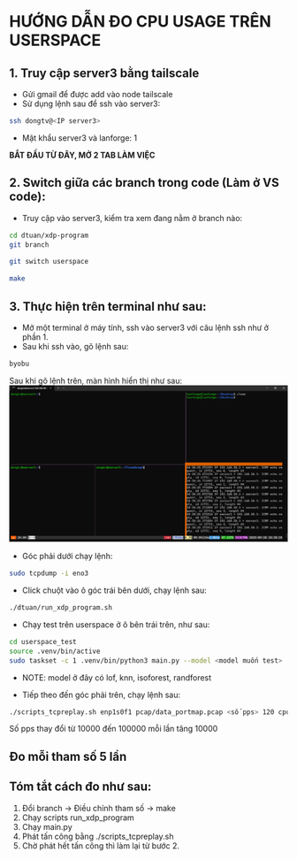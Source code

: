 # HƯỚNG DẪN ĐO CPU USAGE TRÊN USERSPACE

## 1. Truy cập server3 bằng tailscale
- Gửi gmail để được add vào node tailscale
- Sử dụng lệnh sau để ssh vào server3: 
```bash
ssh dongtv@<IP server3>
```
- Mật khẩu server3 và lanforge: 1   

**BẮT ĐẦU TỪ ĐÂY, MỞ 2 TAB LÀM VIỆC**
## 2. Switch giữa các branch trong code (Làm ở VS code):
- Truy cập vào server3, kiểm tra xem đang nằm ở branch nào:
```bash
cd dtuan/xdp-program
git branch
```
```bash
git switch userspace
```
```bash
make
```
## 3. Thực hiện trên terminal như sau:
- Mở một terminal ở máy tính, ssh vào server3 với câu lệnh ssh như ở phần 1.
- Sau khi ssh vào, gõ lệnh sau:
```bash
byobu
```
Sau khi gõ lệnh trên, màn hình hiển thị như sau:
![Blabla](img/estimateblabla.png)

- Góc phải dưới chạy lệnh:
```bash
sudo tcpdump -i eno3
```
- Click chuột vào ô góc trái bên dưới, chạy lệnh sau:
```bash
./dtuan/run_xdp_program.sh
```
- Chạy test trên userspace ở ô bên trái trên, như sau:
```bash
cd userspace_test
source .venv/bin/active
sudo taskset -c 1 .venv/bin/python3 main.py --model <model muốn test>
```
+ NOTE: model ở đây có lof, knn, isoforest, randforest
- Tiếp theo đến góc phải trên, chạy lệnh sau:
```bash
./scripts_tcpreplay.sh enp1s0f1 pcap/data_portmap.pcap <số pps> 120 cpu_usage_userspace/<Tên model>.log
```
Số pps thay đổi từ 10000 đến 100000 mỗi lần tăng 10000
## Đo mỗi tham số 5 lần
## Tóm tắt cách đo như sau:
1. Đổi branch -> Điều chỉnh tham số -> make
2. Chạy scripts run_xdp_program
3. Chạy main.py
4. Phát tấn công bằng ./scripts_tcpreplay.sh
5. Chờ phát hết tấn công thì làm lại từ bước 2.
